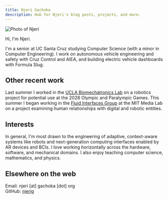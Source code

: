 ```yaml
---
title: Njeri Gachoka
description: Hub for Njeri's blog posts, projects, and more.
---
```


![Photo of Njeri](media/2025-09-njeri.webp)

Hi, I'm Njeri.

I'm a senior at UC Santa Cruz studying Computer Science (with a minor in Computer Engineering). I work on autonomous vehicle engineering and safety with Cruz Control and AIEA, and building electric vehicle dashboards with Formula Slug. 

## Other recent work
Last summer I worked in the [UCLA Biomechatronics Lab](https://biomechatronics.ucla.edu/) on a robotics project for potential use at the 2028 Olympic and Paralympic Games. This summer I began working in the [Fluid Interfaces Group](https://www.media.mit.edu/groups/fluid-interfaces/overview/) at the MIT Media Lab on a project examining human relationships with digital and robotic entities.

## Interests
In general, I'm most drawn to the engineering of adaptive, context-aware systems like robots and next-generation computing interfaces enabled by AR devices and BCIs. I love working horizontally across the hardware, software, and mechanical domains. I also enjoy teaching computer science, mathematics, and physics.

## Elsewhere on the web

Email: njeri [at] gachoka [dot] org  
GitHub: [njerig](//github.com/njerig)